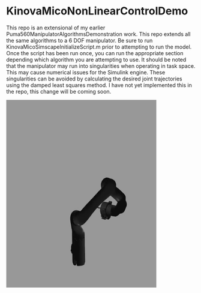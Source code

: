 # KinovaMicoNonLinearControlDemo
This repo is an extensional of my earlier Puma560ManipulatorAlgorithmsDemonstration work. This repo extends all the same algorithms to a 6 DOF manipulator. 
Be sure to run KinovaMicoSimscapeInitializeScript.m prior to attempting to run the model. Once the script has been run once, you can run the appropriate section depending which algorithm you are attempting to use. It should be noted that the manipulator may run into singularities when operating in task space. This may cause numerical issues for the Simulink engine. These singularities can be avoided by calculating the desired joint trajectories using the damped least squares method. I have not yet implemented this in the repo, this change will be coming soon.

<img src="kinovaMico.gif" width="400" height="500"> 

